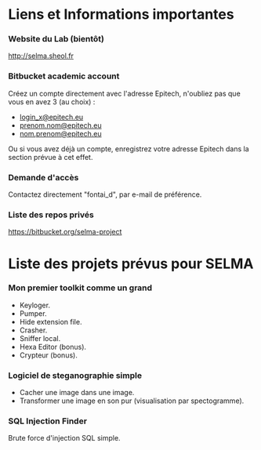 # Liens et Informations importantes
### Website du Lab (bientôt)
http://selma.sheol.fr

### Bitbucket academic account
Créez un compte directement avec l'adresse Epitech, n'oubliez pas que vous en avez 3 (au choix) :
- login_x@epitech.eu
- prenom.nom@epitech.eu
- nom.prenom@epitech.eu

Ou si vous avez déjà un compte, enregistrez votre adresse Epitech dans la section prévue à cet effet.

### Demande d'accès
Contactez directement "fontai_d", par e-mail de préférence.

### Liste des repos privés
https://bitbucket.org/selma-project

# Liste des projets prévus pour SELMA
### Mon premier toolkit comme un grand
- Keyloger.
- Pumper.
- Hide extension file.
- Crasher.
- Sniffer local.
- Hexa Editor (bonus).
- Crypteur (bonus).

### Logiciel de steganographie simple
- Cacher une image dans une image.
- Transformer une image en son pur (visualisation par spectogramme).

### SQL Injection Finder
Brute force d'injection SQL simple.
